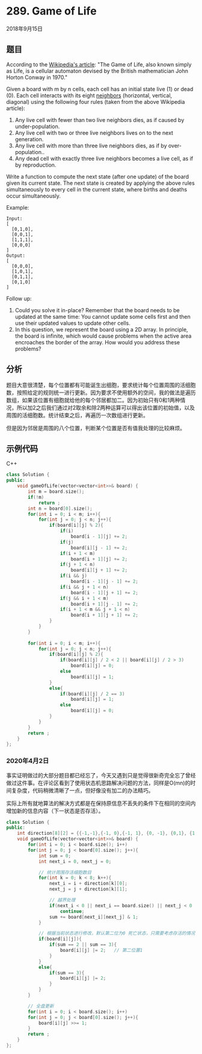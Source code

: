 # 289. Game of Life

2018年9月15日

## 题目

According to the [Wikipedia's article](https://en.wikipedia.org/wiki/Conway%27s_Game_of_Life): "The Game of Life, also known simply as Life, is a cellular automaton devised by the British mathematician John Horton Conway in 1970."

Given a board with m by n cells, each cell has an initial state live (1) or dead (0). Each cell interacts with its eight [neighbors](https://en.wikipedia.org/wiki/Moore_neighborhood) (horizontal, vertical, diagonal) using the following four rules (taken from the above Wikipedia article):

1. Any live cell with fewer than two live neighbors dies, as if caused by under-population.
2. Any live cell with two or three live neighbors lives on to the next generation.
3. Any live cell with more than three live neighbors dies, as if by over-population..
4. Any dead cell with exactly three live neighbors becomes a live cell, as if by reproduction.


Write a function to compute the next state (after one update) of the board given its current state. The next state is created by applying the above rules simultaneously to every cell in the current state, where births and deaths occur simultaneously.

Example:

```no
Input: 
[
  [0,1,0],
  [0,0,1],
  [1,1,1],
  [0,0,0]
]
Output: 
[
  [0,0,0],
  [1,0,1],
  [0,1,1],
  [0,1,0]
]
```

Follow up:

1. Could you solve it in-place? Remember that the board needs to be updated at the same time: You cannot update some cells first and then use their updated values to update other cells.
2. In this question, we represent the board using a 2D array. In principle, the board is infinite, which would cause problems when the active area encroaches the border of the array. How would you address these problems?

## 分析

题目大意很清楚，每个位置都有可能诞生出细胞，要求统计每个位置周围的活细胞数，按照给定的规则统一进行更新。因为要求不使用额外的空间，我的做法是遍历数组，如果该位置有细胞就给他的每个邻居都加二。因为初始只有0和1两种情况，所以加2之后我们通过对2取余和除2两种运算可以得出该位置的初始值，以及周围的活细胞数。统计结束之后，再遍历一次数组进行更新。

但是因为邻居是周围的八个位置，判断某个位置是否有值我处理的比较麻烦。

## 示例代码

C++

```cpp
class Solution {
public:
    void gameOfLife(vector<vector<int>>& board) {
        int m = board.size();
        if(!m)
            return ;
        int n = board[0].size();
        for(int i = 0; i < m; i++){
            for(int j = 0; j < n; j++){
                if(board[i][j] % 2){
                    if(i)
                        board[i - 1][j] += 2;
                    if(j)
                        board[i][j - 1] += 2;
                    if(i + 1 < m)
                        board[i + 1][j] += 2;
                    if(j + 1 < n)
                        board[i][j + 1] += 2;
                    if(i && j)
                        board[i - 1][j - 1] += 2;
                    if(i && j + 1 < n)
                        board[i - 1][j + 1] += 2;
                    if(j && i + 1 < m)
                        board[i + 1][j - 1] += 2;
                    if(i + 1 < m && j + 1 < n)
                        board[i + 1][j + 1] += 2;
                }
            }
        }
        
        for(int i = 0; i < m; i++){
            for(int j = 0; j < n; j++){
                if(board[i][j] % 2){
                    if(board[i][j] / 2 < 2 || board[i][j] / 2 > 3)
                        board[i][j] = 0;
                    else
                        board[i][j] = 1;
                }
                else{
                    if(board[i][j] / 2 == 3)
                        board[i][j] = 1;
                    else
                        board[i][j] = 0;
                }
            }
        }
        return ;
    }
};
```


### 2020年4月2日

事实证明做过的大部分题目都已经忘了，今天又遇到只是觉得很新奇完全忘了曾经做过这件事。在评论区看到了使用状态机思路解决问题的方法，同样是O(mn)的时间复杂度，代码稍微清晰了一点，但好像没有加二的办法精巧。

实际上所有就地算法的解决方式都是在保持原信息不丢失的条件下在相同的空间内增加新的信息内容（下一状态是否存活）。

```cpp
class Solution {
public:
    int direction[8][2] = {{-1,-1},{-1, 0},{-1, 1}, {0, -1}, {0,1}, {1,-1}, {1,0}, {1,1}};
    void gameOfLife(vector<vector<int>>& board) {
        for(int i = 0; i < board.size(); i++)
        for(int j = 0; j < board[0].size(); j++){
            int sum = 0;
            int next_i = 0, next_j = 0;

            // 统计周围存活细胞数目
            for(int k = 0; k < 8; k++){
                next_i = i + direction[k][0];
                next_j = j + direction[k][1];

                // 越界处理
                if(next_i < 0 || next_i == board.size() || next_j < 0 || next_j == board[0].size())
                    continue;
                sum += board[next_i][next_j] & 1;
            }

            // 根据当前状态进行修改，默认第二位为0 死亡状态，只需要考虑存活的情况
            if(board[i][j]){
                if(sum == 2 || sum == 3){
                    board[i][j] |= 2;   // 第二位置1
                }
            }
            else{
                if(sum == 3){
                    board[i][j] |= 2;
                }
            }
        }

        // 全盘更新
        for(int i = 0; i < board.size(); i++)
        for(int j = 0; j < board[0].size(); j++){
            board[i][j] >>= 1;
        }
        return ;
    }
};
```